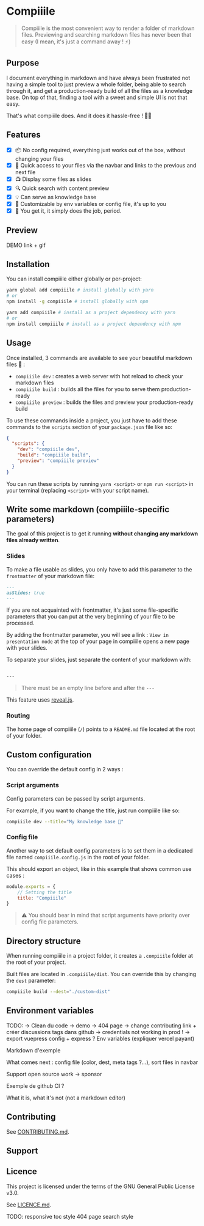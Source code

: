 # Compiiile

> Compiiile is the most convenient way to render a folder of markdown files. Previewing and searching markdown files
has never been that easy (I mean, it's just a command away ! :zap:)

## Purpose

I document everything in markdown and have always been frustrated not having a simple tool to just preview a whole
folder, being able to search through it, and get a production-ready build of all the files as a knowledge base. On
top of that, finding a tool with a sweet and simple UI is not that easy.

That's what compiiile does. And it does it hassle-free ! :ok_woman:

## Features

- [x] 📦 No config required, everything just works out of the box, without changing your files
- [x] :link: Quick access to your files via the navbar and links to the previous and next file
- [x] :tv: Display some files as slides
- [x] :mag: Quick search with content preview
- [x] :bulb: Can serve as knowledge base
- [x] :wrench: Customizable by env variables or config file, it's up to you
- [x] :star2: You get it, it simply does the job, period.

## Preview

DEMO link + gif

## Installation

You can install compiiile either globally or per-project:

```bash
yarn global add compiiile # install globally with yarn
# or
npm install -g compiiile # install globally with npm

yarn add compiiile # install as a project dependency with yarn
# or
npm install compiiile # install as a project dependency with npm
```

## Usage

Once installed, 3 commands are available to see your beautiful markdown files :eyes: :

- `compiiile dev` : creates a web server with hot reload to check your markdown files
- `compiiile build` : builds all the files for you to serve them production-ready
- `compiiile preview` : builds the files and preview your production-ready build

To use these commands inside a project, you just have to add these commands to the `scripts` section of your
`package.json` file like so:

```json
{
  "scripts": {
    "dev": "compiiile dev",
    "build": "compiiile build",
    "preview": "compiiile preview"
  }
}
```

You can run these scripts by running `yarn <script>` or `npm run <script>` in your terminal (replacing `<script>`
with your script name).

## Write some markdown (compiiile-specific parameters)

The goal of this project is to get it running **without changing any markdown files already written**.

### Slides

To make a file usable as slides, you only have to add this parameter to the `frontmatter` of your markdown
file:

```md
---
asSlides: true
---
```

If you are not acquainted with frontmatter, it's just some file-specific parameters that you can put at the very
beginning of your file to be processed.

By adding the frontmatter parameter, you will see a link : `View in presentation mode` at the top of your page in
compiiile opens a new page with your slides.

To separate your slides, just separate the content of your markdown with:
```md

---

```

> There must be an empty line before and after the `---`

This feature uses [reveal.js](https://revealjs.com/).

### Routing

The home page of compiiile (`/`) points to a `README.md` file located at the root of your folder.

## Custom configuration

You can override the default config in 2 ways :

### Script arguments

Config parameters can be passed by script arguments.

For example, if you want to change the title, just run compiiile like so:

```bash
compiiile dev --title="My knowledge base 🚀"
```

### Config file

Another way to set default config parameters is to set them in a dedicated file named `compiiile.config.js` in the
root of your folder.

This should export an object, like in this example that shows common use cases :

```js
module.exports = {
    // Setting the title
    title: "Compiiile"
}
```

> ⚠️ You should bear in mind that script arguments have priority over config file parameters.

## Directory structure

When running compiiile in a project folder, it creates a `.compiiile` folder at the root of your project.

Built files are located in `.compiiile/dist`. You can override this by changing the `dest` parameter:

```bash
compiiile build --dest="./custom-dist"
```

## Environment variables

TODO:
-> Clean du code
-> demo
-> 404 page
-> change contributing link + créer discussions tags dans github
-> credentials not working in prod !
-> export vuepress config + express ?
Env variables (expliquer vercel payant)


Markdown d'exemple

What comes next : config file (color, dest, meta tags ?...), sort files in navbar

Support open source work -> sponsor

Exemple de github CI ?

What it is, what it's not (not a markdown editor)

## Contributing

See [CONTRIBUTING.md](./CONTRIBUTING.md).

## Support

## Licence

This project is licensed under the terms of the GNU General Public License v3.0.

See [LICENCE.md](./LICENSE.md).




TODO:
responsive
toc style
404 page
search style
